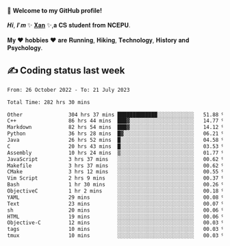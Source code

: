 🎉 **Welcome to my GitHub profile!**</br></br>
𝑯𝒊, 𝑰'𝒎 ✨ [𝐗𝐚𝐧](https://xancoding.cn/) ✨,𝐚 𝐂𝐒 𝐬𝐭𝐮𝐝𝐞𝐧𝐭 𝐟𝐫𝐨𝐦 𝐍𝐂𝐄𝐏𝐔.</br></br>
𝐌𝐲 ❤ 𝐡𝐨𝐛𝐛𝐢𝐞𝐬 ❤ 𝐚𝐫𝐞 𝐑𝐮𝐧𝐧𝐢𝐧𝐠, 𝐇𝐢𝐤𝐢𝐧𝐠, 𝐓𝐞𝐜𝐡𝐧𝐨𝐥𝐨𝐠𝐲, 𝐇𝐢𝐬𝐭𝐨𝐫𝐲 𝐚𝐧𝐝 𝐏𝐬𝐲𝐜𝐡𝐨𝐥𝐨𝐠𝐲.

## ✍️ Coding status last week
<!--START_SECTION:waka-->

```txt
From: 26 October 2022 - To: 21 July 2023

Total Time: 282 hrs 30 mins

Other               304 hrs 37 mins █████████████░░░░░░░░░░░░   51.88 %
C++                 86 hrs 44 mins  ███▓░░░░░░░░░░░░░░░░░░░░░   14.77 %
Markdown            82 hrs 54 mins  ███▓░░░░░░░░░░░░░░░░░░░░░   14.12 %
Python              36 hrs 28 mins  █▓░░░░░░░░░░░░░░░░░░░░░░░   06.21 %
Java                26 hrs 52 mins  █░░░░░░░░░░░░░░░░░░░░░░░░   04.58 %
C                   20 hrs 43 mins  █░░░░░░░░░░░░░░░░░░░░░░░░   03.53 %
Assembly            10 hrs 24 mins  ▒░░░░░░░░░░░░░░░░░░░░░░░░   01.77 %
JavaScript          3 hrs 37 mins   ░░░░░░░░░░░░░░░░░░░░░░░░░   00.62 %
Makefile            3 hrs 37 mins   ░░░░░░░░░░░░░░░░░░░░░░░░░   00.62 %
CMake               3 hrs 12 mins   ░░░░░░░░░░░░░░░░░░░░░░░░░   00.55 %
Vim Script          2 hrs 9 mins    ░░░░░░░░░░░░░░░░░░░░░░░░░   00.37 %
Bash                1 hr 30 mins    ░░░░░░░░░░░░░░░░░░░░░░░░░   00.26 %
ObjectiveC          1 hr 2 mins     ░░░░░░░░░░░░░░░░░░░░░░░░░   00.18 %
YAML                29 mins         ░░░░░░░░░░░░░░░░░░░░░░░░░   00.08 %
Text                23 mins         ░░░░░░░░░░░░░░░░░░░░░░░░░   00.07 %
sh                  20 mins         ░░░░░░░░░░░░░░░░░░░░░░░░░   00.06 %
HTML                19 mins         ░░░░░░░░░░░░░░░░░░░░░░░░░   00.06 %
Objective-C         12 mins         ░░░░░░░░░░░░░░░░░░░░░░░░░   00.03 %
tags                10 mins         ░░░░░░░░░░░░░░░░░░░░░░░░░   00.03 %
tmux                10 mins         ░░░░░░░░░░░░░░░░░░░░░░░░░   00.03 %
```

<!--END_SECTION:waka-->


<!-- ## 📈 My GitHub Stats
<p align="center">
    <img height="137px" src="https://github-readme-stats.vercel.app/api?username=Xancoding&hide_title=true&hide_border=true&show_icons=trueline_height=21&text_color=000&icon_color=000&bg_color=0,ea6161,ffc64d,fffc4d,52fa5a&theme=graywhite" /> 
    <img src="https://github-readme-stats.vercel.app/api/top-langs/?username=Xancoding&hide_title=true&hide_border=true&layout=compact&langs_count=6&text_color=000&icon_color=fff&bg_color=0,52fa5a,4dfcff,c64dff&theme=graywhite" /> 
</p> -->

<!-- ## 🔥 My GitHub activities of last 31 days.
<div align="center"> <img src="https://activity-graph.herokuapp.com/graph?username=XanCoding&theme=xcode" /> </div> -->

<!-- <p align="center"> 
  Visitor count<br/>
  <img src="https://profile-counter.glitch.me/xancoding/count.svg" />
</p> -->
